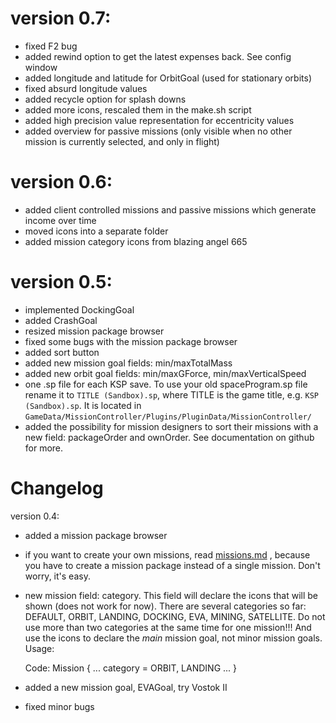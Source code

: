 # version 0.7:

* fixed F2 bug
* added rewind option to get the latest expenses back. See config window
* added longitude and latitude for OrbitGoal (used for stationary orbits)
* fixed absurd longitude values
* added recycle option for splash downs
* added more icons, rescaled them in the make.sh script
* added high precision value representation for eccentricity values
* added overview for passive missions (only visible when no other mission is currently selected, and only
    in flight)

# version 0.6:

* added client controlled missions and passive missions which generate
    income over time
* moved icons into a separate folder
* added mission category icons from blazing angel 665

# version 0.5:

* implemented DockingGoal
* added CrashGoal
* resized mission package browser
* fixed some bugs with the mission package browser
* added sort button
* added new mission goal fields: min/maxTotalMass
* added new orbit goal fields: min/maxGForce, min/maxVerticalSpeed
* one .sp file for each KSP save. To use your old spaceProgram.sp file rename
    it to `TITLE (Sandbox).sp`, where TITLE is the game title, e.g. `KSP (Sandbox).sp`. It is located in
    `GameData/MissionController/Plugins/PluginData/MissionController/`
* added the possibility for mission designers to sort their missions with a new field: packageOrder and ownOrder.
    See documentation on github for more.

# Changelog

version 0.4:

* added a mission package browser
* if you want to create your own missions, read [missions.md](missions.md) , because you have
    to create a mission package instead of a single mission. Don't worry, it's easy.

* new mission field: category. This field will declare the icons that will be shown (does not work for now).
    There are several categories so far: DEFAULT, ORBIT, LANDING, DOCKING, EVA, MINING, SATELLITE. Do not
    use more than two categories at the same time for one mission!!! And use the icons to declare the
    *main* mission goal, not minor mission goals. Usage:

    Code:
    Mission
    {
            ...
            category = ORBIT, LANDING
            ...
    }

* added a new mission goal, EVAGoal, try Vostok II
* fixed minor bugs
